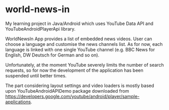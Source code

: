 # world-news-in

My learning project in Java/Android which uses YouTube Data API and YouTubeAndroidPlayerApi library.

WorldNewsIn App provides a list of embedded news videos. User can choose a language and customise the
news channels list. As for now, each language is linked with one single YouTube channel (e.g.
BBC News for English, DW Deutsch for German and so on).

Unfortunately, at the moment YouTube severely limits the number of search requests, so for now the
development of the application has been suspended until better times.

The part considering layout settings and video loaders is mostly based upon YouTubeAndroidAPIDemo package
downloaded from https://developers.google.com/youtube/android/player/sample-applications. 
